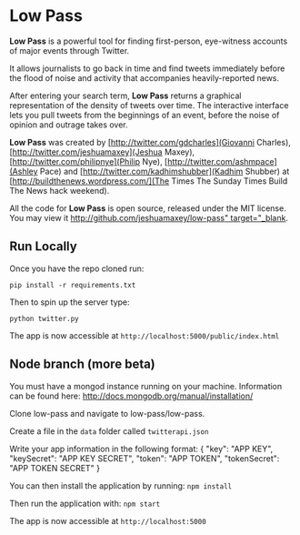 # Low Pass

**Low Pass** is a powerful tool for finding first-person, eye-witness accounts of major events through Twitter.</p>

It allows journalists to go back in time and find tweets immediately before the flood of noise and activity that accompanies heavily-reported news.

After entering your search term, **Low Pass** returns a graphical representation of the density of tweets over time. The interactive interface lets you pull tweets from the beginnings of an event, before the noise of opinion and outrage takes over.

**Low Pass** was created by [http://twitter.com/gdcharles](Giovanni Charles), [http://twitter.com/jeshuamaxey](Jeshua Maxey), [http://twitter.com/philipnye](Philip Nye), [http://twitter.com/ashmpace](Ashley Pace) and [http://twitter.com/kadhimshubber](Kadhim Shubber) at [http://buildthenews.wordpress.com/](The Times The Sunday Times Build The News hack weekend).

All the code for **Low Pass** is open source, released under the MIT license. You may view it [http://github.com/jeshuamaxey/low-pass" target="_blank](here).

## Run Locally

Once you have the repo cloned run:

`pip install -r requirements.txt`

Then to spin up the server type:

`python twitter.py`

The app is now accessible at `http://localhost:5000/public/index.html`

## Node branch (more beta)

You must have a mongod instance running on your machine.
Information can be found here: http://docs.mongodb.org/manual/installation/

Clone low-pass and navigate to low-pass/low-pass.

Create a file in the `data` folder called `twitterapi.json` 

Write your app information in the following format:
{
  "key": "APP KEY",
  "keySecret": "APP KEY SECRET",
  "token": "APP TOKEN",
  "tokenSecret": "APP TOKEN SECRET"
}

You can then install the application by running:
`npm install`

Then run the application with:
`npm start`

The app is now accessible at `http://localhost:5000`

